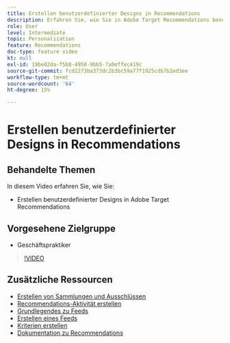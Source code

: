 ```yaml
---
title: Erstellen benutzerdefinierter Designs in Recommendations
description: Erfahren Sie, wie Sie in Adobe Target Recommendations benutzerdefinierte Designs erstellen.
role: User
level: Intermediate
topic: Personalization
feature: Recommendations
doc-type: feature video
kt: null
exl-id: 19be02da-f5b8-4950-9bb5-7a0effec419c
source-git-commit: fcd2273ba373dc2b3bc59a77f1925cdb7b2ed3ee
workflow-type: tm+mt
source-wordcount: '64'
ht-degree: 15%

---
```


# Erstellen benutzerdefinierter Designs in Recommendations

## Behandelte Themen

In diesem Video erfahren Sie, wie Sie:

* Erstellen benutzerdefinierter Designs in Adobe Target Recommendations

## Vorgesehene Zielgruppe

* Geschäftspraktiker

>[!VIDEO](https://video.tv.adobe.com/v/35310?quality=12&captions=ger)

## Zusätzliche Ressourcen

* [Erstellen von Sammlungen und Ausschlüssen](create-collections-and-exclusions.md)
* [Recommendations-Aktivität erstellen](create-a-recommendations-activity.md)
* [Grundlegendes zu Feeds](understanding-feeds.md)
* [Erstellen eines Feeds](create-a-feed.md)
* [Kriterien erstellen](create-criteria.md)
* [Dokumentation zu Recommendations](https://experienceleague.adobe.com/docs/target/using/recommendations/recommendations.html?lang=de)
